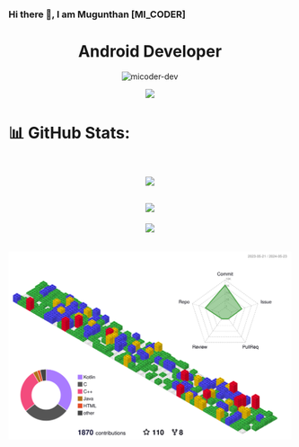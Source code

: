 ### Hi there 👋, I am Mugunthan [MI_CODER]
<h1 align="center"> Android Developer </h1>
<p align="center"> <img src="https://komarev.com/ghpvc/?username=micoder-dev&label=Profile%20views&color=0e75b6&style=flat" alt="micoder-dev"/> </p>
<p align="center"> <img src="https://micoder-dev.github.io/files/meme.jpg"/> </p>

# 📊 GitHub Stats:

  <br>
<table>
  <tr>
      <p align="center"> <img src="https://github-profile-trophy.vercel.app/?username=Micoder-dev&row=1&column=7"/> </p>
  </tr>
</table>

<div align="center">
    <div>
        <img src="https://github-readme-stats-rust-mu-36.vercel.app/api?username=micoder-dev&show_icons=true&theme=default&hide_border=false&include_all_commits=true&count_private=true&rank_icon=github&show=prs_merged,prs_merged_percentage&hide_title=true"/>
    </div>
  <br>
    <div>
        <img src="https://github-readme-streak-stats.herokuapp.com/?user=micoder-dev&theme=radical&hide_border=false&theme=default"/>
    </div>
</div>

<br>

![](./profile-3d-contrib/profile-gitblock.svg)
<!-- ![](./profile-3d-contrib/profile-green-animate.svg) -->
<!-- ![](./profile-3d-contrib/profile-green.svg) -->
<!-- ![](./profile-3d-contrib/profile-night-green.svg) -->
<!-- ![](./profile-3d-contrib/profile-night-rainbow.svg) -->
<!-- ![](./profile-3d-contrib/profile-night-view.svg) -->
<!-- ![](./profile-3d-contrib/profile-season-animate.svg) -->
<!-- ![](./profile-3d-contrib/profile-season.svg) -->
<!-- ![](./profile-3d-contrib/profile-south-season-animate.svg) -->
<!-- ![](./profile-3d-contrib/profile-south-season.svg) -->

<!-- https://github-readme-stats-rust-mu-36.vercel.app/api/wakatime?username=micoder -->
